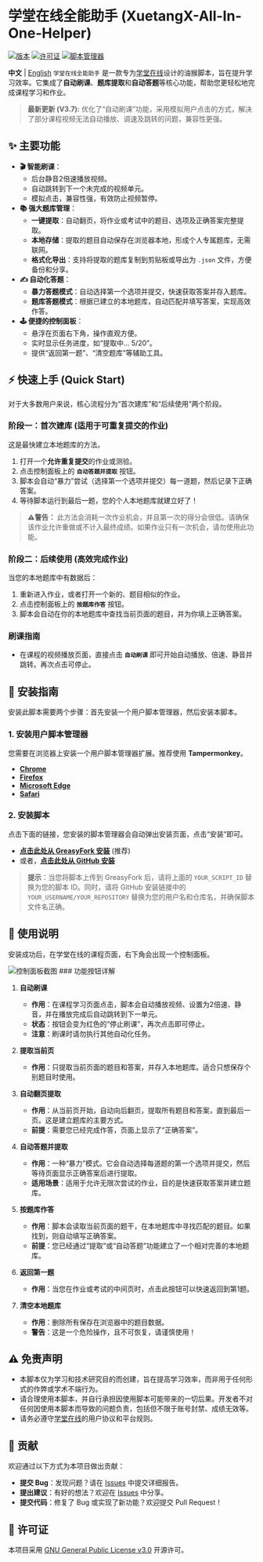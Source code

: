 # 学堂在线全能助手 (XuetangX-All-In-One-Helper)

[![版本](https://img.shields.io/badge/version-3.7-blue.svg)](https://github.com/YOUR_USERNAME/YOUR_REPOSITORY)
[![许可证](https://img.shields.io/badge/License-GPL%20v3-blue.svg)](https://www.gnu.org/licenses/gpl-3.0)
[![脚本管理器](https://img.shields.io/badge/Tampermonkey-必需-orange.svg)](https://www.tampermonkey.net/)

**中文** | [English](./README.en.md) `学堂在线全能助手` 是一款专为[学堂在线](https://www.xuetangx.com/)设计的油猴脚本，旨在提升学习效率。它集成了**自动刷课**、**题库提取**和**自动答题**等核心功能，帮助您更轻松地完成课程学习和作业。

> **最新更新 (V3.7):** 优化了“自动刷课”功能，采用模拟用户点击的方式，解决了部分课程视频无法自动播放、调速及跳转的问题，兼容性更强。

## ✨ 主要功能

-   **🎬 智能刷课**：
    -   后台静音2倍速播放视频。
    -   自动跳转到下一个未完成的视频单元。
    -   模拟点击，兼容性强，有效防止视频暂停。
-   **📚 强大题库管理**：
    -   **一键提取**：自动翻页，将作业或考试中的题目、选项及正确答案完整提取。
    -   **本地存储**：提取的题目自动保存在浏览器本地，形成个人专属题库，无需联网。
    -   **格式化导出**：支持将提取的题库复制到剪贴板或导出为 `.json` 文件，方便备份和分享。
-   **✍️ 自动化答题**：
    -   **暴力答题模式**：自动选择第一个选项并提交，快速获取答案并存入题库。
    -   **题库答题模式**：根据已建立的本地题库，自动匹配并填写答案，实现高效作答。
-   **🕹️ 便捷的控制面板**：
    -   悬浮在页面右下角，操作直观方便。
    -   实时显示任务进度，如“提取中... 5/20”。
    -   提供“返回第一题”、“清空题库”等辅助工具。

## ⚡ 快速上手 (Quick Start)

对于大多数用户来说，核心流程分为“首次建库”和“后续使用”两个阶段。

### 阶段一：首次建库 (适用于可重复提交的作业)

这是最快建立本地题库的方法。

1.  打开一个**允许重复提交**的作业或测验。
2.  点击控制面板上的 **`自动答题并提取`** 按钮。
3.  脚本会自动“暴力”尝试（选择第一个选项并提交）每一道题，然后记录下正确答案。
4.  等待脚本运行到最后一题，您的个人本地题库就建立好了！

> **⚠️警告：** 此方法会消耗一次作业机会，并且第一次的得分会很低。请确保该作业允许重做或不计入最终成绩。如果作业只有一次机会，请勿使用此功能。

### 阶段二：后续使用 (高效完成作业)

当您的本地题库中有数据后：

1.  重新进入作业，或者打开一个新的、题目相似的作业。
2.  点击控制面板上的 **`按题库作答`** 按钮。
3.  脚本会自动在你的本地题库中查找当前页面的题目，并为你填上正确答案。

### 刷课指南

-   在课程的视频播放页面，直接点击 **`自动刷课`** 即可开始自动播放、倍速、静音并跳转。再次点击可停止。

## 🚀 安装指南

安装此脚本需要两个步骤：首先安装一个用户脚本管理器，然后安装本脚本。

### 1. 安装用户脚本管理器

您需要在浏览器上安装一个用户脚本管理器扩展。推荐使用 **Tampermonkey**。

-   [**Chrome**](https://chrome.google.com/webstore/detail/tampermonkey/dhdgffkkebhmkfjojejmpbldmpobfkfo)
-   [**Firefox**](https://addons.mozilla.org/en-US/firefox/addon/tampermonkey/)
-   [**Microsoft Edge**](https://microsoftedge.microsoft.com/addons/detail/tampermonkey/iikmkjmpaadaobahmlepeloendndfphd)
-   [**Safari**](https://apps.apple.com/app/apple-store/id1482490089)

### 2. 安装脚本

点击下面的链接，您安装的脚本管理器会自动弹出安装页面，点击“安装”即可。

-   **[点击此处从 GreasyFork 安装](https://greasyfork.org/scripts/YOUR_SCRIPT_ID)** (推荐)
-   或者，[**点击此处从 GitHub 安装**](https://github.com/YOUR_USERNAME/YOUR_REPOSITORY/raw/main/script.user.js)

> **提示**：当您将脚本上传到 GreasyFork 后，请将上面的 `YOUR_SCRIPT_ID` 替换为您的脚本 ID。同时，请将 GitHub 安装链接中的 `YOUR_USERNAME/YOUR_REPOSITORY` 替换为您的用户名和仓库名，并确保脚本文件名正确。

## 📖 使用说明

安装成功后，在学堂在线的课程页面，右下角会出现一个控制面板。

![控制面板截图](https://i.imgur.com/your-screenshot-url.png) ### 功能按钮详解

1.  **自动刷课**
    -   **作用**：在课程学习页面点击，脚本会自动播放视频、设置为2倍速、静音，并在播放完成后自动跳转到下一单元。
    -   **状态**：按钮会变为红色的“停止刷课”，再次点击即可停止。
    -   **注意**：刷课时请勿执行其他自动化任务。

2.  **提取当前页**
    -   **作用**：只提取当前页面的题目和答案，并存入本地题库。适合只想保存个别题目时使用。

3.  **自动翻页提取**
    -   **作用**：从当前页开始，自动向后翻页，提取所有题目和答案，直到最后一页。这是建立题库的主要方式。
    -   **前提**：需要您已经完成作答，页面上显示了“正确答案”。

4.  **自动答题并提取**
    -   **作用**：一种“暴力”模式。它会自动选择每道题的第一个选项并提交，然后等待页面显示正确答案后进行提取。
    -   **适用场景**：适用于允许无限次尝试的作业，目的是快速获取答案并建立题库。

5.  **按题库作答**
    -   **作用**：脚本会读取当前页面的题干，在本地题库中寻找匹配的题目。如果找到，则自动填写正确答案。
    -   **前提**：您已经通过“提取”或“自动答题”功能建立了一个相对完善的本地题库。

6.  **返回第一题**
    -   **作用**：当您在作业或考试的中间页时，点击此按钮可以快速返回到第1题。

7.  **清空本地题库**
    -   **作用**：删除所有保存在浏览器中的题目数据。
    -   **警告**：这是一个危险操作，且不可恢复，请谨慎使用！

## ⚠️ 免责声明

-   本脚本仅为学习和技术研究目的而创建，旨在提高学习效率，而非用于任何形式的作弊或学术不端行为。
-   请合理使用本脚本，并自行承担因使用脚本可能带来的一切后果。开发者不对任何因使用本脚本而导致的问题负责，包括但不限于账号封禁、成绩无效等。
-   请务必遵守[学堂在线](https://www.xuetangx.com/)的用户协议和平台规则。

## 🤝 贡献

欢迎通过以下方式为本项目做出贡献：

-   **提交 Bug**：发现问题？请在 [Issues](https://github.com/YOUR_USERNAME/YOUR_REPOSITORY/issues) 中提交详细报告。
-   **提出建议**：有好的想法？欢迎在 [Issues](https://github.com/YOUR_USERNAME/YOUR_REPOSITORY/issues) 中分享。
-   **提交代码**：修复了 Bug 或实现了新功能？欢迎提交 Pull Request！

## 📜 许可证

本项目采用 [GNU General Public License v3.0](https://www.gnu.org/licenses/gpl-3.0) 开源许可。
